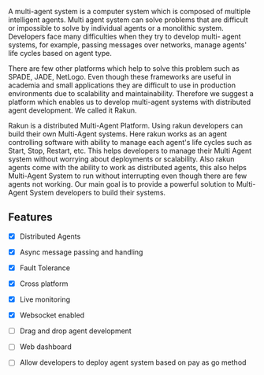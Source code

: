 A multi-agent system is a computer system which is composed of multiple intelligent agents. Multi agent system can solve problems that are difficult or impossible to solve by individual agents or a monolithic system.
Developers face many difficulties when they try to develop multi- agent systems, for example, passing messages over networks, manage agents' life cycles based on agent type. 

There are few other platforms which help to solve this problem such as SPADE, JADE, NetLogo. Even though these frameworks are useful in academia and small applications they are difficult to use in production environments due to scalability and maintainability. 
Therefore we suggest a platform which enables us to develop multi-agent systems with distributed agent development. We called it Rakun.

Rakun is a distributed Multi-Agent Platform. Using rakun developers can build their own Multi-Agent systems.
Here rakun works as an agent controlling software with ability to manage each agent's life cycles such as Start, Stop, Restart, etc. 
This helps developers to  manage their Multi Agent system without worrying about deployments or scalability. 
Also rakun agents come with the ability to work as distributed agents, this also helps Multi-Agent System to run without interrupting even though 
there are few agents not working. 
Our main goal is to provide a powerful solution to Multi-Agent System developers to build their systems. 

## Features

- [x] Distributed Agents 
- [x] Async message passing and handling
- [x] Fault Tolerance
- [x] Cross platform
- [x] Live monitoring
- [x] Websocket enabled
- [ ] Drag and drop agent development
- [ ] Web dashboard
- [ ] Allow developers to deploy agent system based on pay as go method

